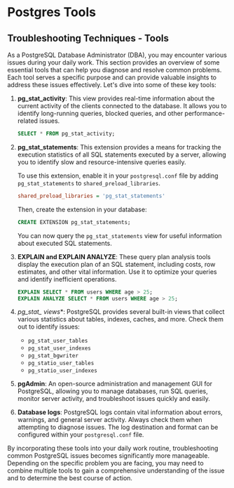 # Postgres Tools

## Troubleshooting Techniques - Tools

As a PostgreSQL Database Administrator (DBA), you may encounter various issues during your daily work. This section provides an overview of some essential tools that can help you diagnose and resolve common problems. Each tool serves a specific purpose and can provide valuable insights to address these issues effectively. Let's dive into some of these key tools:

1. **pg_stat_activity**: This view provides real-time information about the current activity of the clients connected to the database. It allows you to identify long-running queries, blocked queries, and other performance-related issues.

   ```sql
   SELECT * FROM pg_stat_activity;
   ```

2. **pg_stat_statements**: This extension provides a means for tracking the execution statistics of all SQL statements executed by a server, allowing you to identify slow and resource-intensive queries easily.

   To use this extension, enable it in your `postgresql.conf` file by adding `pg_stat_statements` to `shared_preload_libraries`.

   ```ini
   shared_preload_libraries = 'pg_stat_statements'
   ```

   Then, create the extension in your database:

   ```sql
   CREATE EXTENSION pg_stat_statements;
   ```

   You can now query the `pg_stat_statements` view for useful information about executed SQL statements.

3. **EXPLAIN and EXPLAIN ANALYZE**: These query plan analysis tools display the execution plan of an SQL statement, including costs, row estimates, and other vital information. Use it to optimize your queries and identify inefficient operations.

   ```sql
   EXPLAIN SELECT * FROM users WHERE age > 25;
   EXPLAIN ANALYZE SELECT * FROM users WHERE age > 25;
   ```

4. **pg_stat_* views**: PostgreSQL provides several built-in views that collect various statistics about tables, indexes, caches, and more. Check them out to identify issues:

   - `pg_stat_user_tables`
   - `pg_stat_user_indexes`
   - `pg_stat_bgwriter`
   - `pg_statio_user_tables`
   - `pg_statio_user_indexes`

5. **pgAdmin**: An open-source administration and management GUI for PostgreSQL, allowing you to manage databases, run SQL queries, monitor server activity, and troubleshoot issues quickly and easily.

6. **Database logs**: PostgreSQL logs contain vital information about errors, warnings, and general server activity. Always check them when attempting to diagnose issues. The log destination and format can be configured within your `postgresql.conf` file.

By incorporating these tools into your daily work routine, troubleshooting common PostgreSQL issues becomes significantly more manageable. Depending on the specific problem you are facing, you may need to combine multiple tools to gain a comprehensive understanding of the issue and to determine the best course of action.